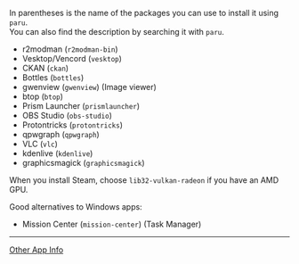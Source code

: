 In parentheses is the name of the packages you can use to install it using `paru`. <br/>
You can also find the description by searching it with `paru`.
- r2modman (`r2modman-bin`)
- Vesktop/Vencord (`vesktop`)
- CKAN (`ckan`)
- Bottles (`bottles`)
- gwenview (`gwenview`) (Image viewer)
- btop (`btop`)
- Prism Launcher (`prismlauncher`)
- OBS Studio (`obs-studio`)
- Protontricks (`protontricks`)
- qpwgraph (`qpwgraph`)
- VLC (`vlc`)
- kdenlive (`kdenlive`)
- graphicsmagick (`graphicsmagick`)

When you install Steam, choose `lib32-vulkan-radeon` if you have an AMD GPU.

Good alternatives to Windows apps:
- Mission Center (`mission-center`) (Task Manager)


---
[Other App Info](https://github.com/Mato1111/archguide/blob/main/Docs/Other%20App%20Info.md)

